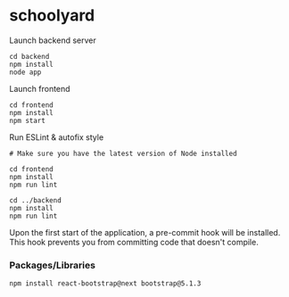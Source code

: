 # schoolyard

Launch backend server
```
cd backend
npm install
node app
```

Launch frontend
```
cd frontend
npm install
npm start
```

Run ESLint & autofix style
```
# Make sure you have the latest version of Node installed

cd frontend
npm install
npm run lint

cd ../backend
npm install
npm run lint
```

Upon the first start of the application, a pre-commit hook will be installed. This hook prevents you from committing code that doesn't compile.

### Packages/Libraries

`npm install react-bootstrap@next bootstrap@5.1.3`